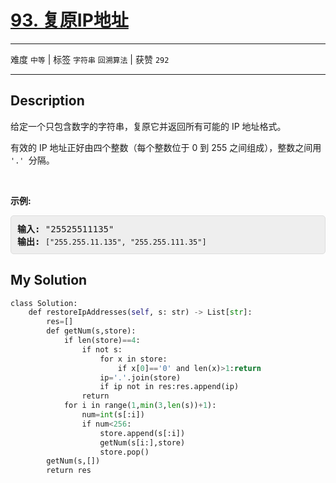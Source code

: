 # [93. 复原IP地址](https://leetcode-cn.com/problems/restore-ip-addresses/)

---

难度 `中等` | 标签 `字符串` `回溯算法`  | 获赞 `292`

---

## Description

<style>
section pre{
    background-color: #eee;
    border: 1px solid #ddd;
    padding:10px;
    border-radius: 5px;
}
</style>
<section>
<p>给定一个只包含数字的字符串，复原它并返回所有可能的 IP 地址格式。</p>
<p>有效的 IP 地址正好由四个整数（每个整数位于 0 到 255 之间组成），整数之间用 <code>'.' </code>分隔。</p>
<p>&nbsp;</p>
<p><strong>示例:</strong></p>
<pre><strong>输入:</strong> "25525511135"
<strong>输出:</strong> <code>["255.255.11.135", "255.255.111.35"]</code></pre>
</section>

## My Solution

```python
class Solution:
    def restoreIpAddresses(self, s: str) -> List[str]:
        res=[]
        def getNum(s,store):
            if len(store)==4:
                if not s:
                    for x in store:
                        if x[0]=='0' and len(x)>1:return
                    ip='.'.join(store)
                    if ip not in res:res.append(ip)
                return
            for i in range(1,min(3,len(s))+1):
                num=int(s[:i])
                if num<256: 
                    store.append(s[:i])
                    getNum(s[i:],store)
                    store.pop()
        getNum(s,[])
        return res
```


